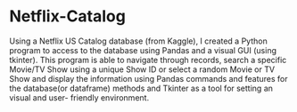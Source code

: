 # Netflix-Catalog
Using a Netflix US Catalog database (from Kaggle), I created a Python program to access to the database using Pandas and a visual GUI (using tkinter). This program is able to navigate through records, search a specific Movie/TV Show using a unique Show ID or select a random Movie or TV Show and display the information using Pandas commands and features for the database(or dataframe) methods and Tkinter as a tool for setting an visual and user- friendly environment.
